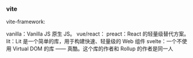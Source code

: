 ### vite

vite-framework:

vanilla：Vanilla JS  原生 JS。
vue/react：
preact：React 的轻量级替代方案。
lit：Lit 是一个简单的库，用于构建快速、轻量级的 Web 组件
svelte：一个不使用 Virtual DOM 的库 —— 真酷。这个库的作者和 Rollup 的作者是同一人